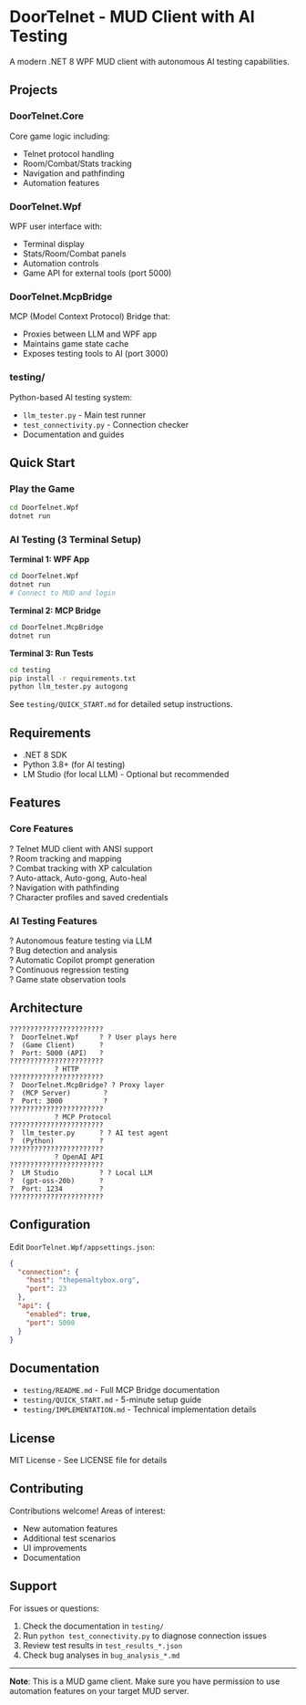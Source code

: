 # DoorTelnet - MUD Client with AI Testing

A modern .NET 8 WPF MUD client with autonomous AI testing capabilities.

## Projects

### DoorTelnet.Core
Core game logic including:
- Telnet protocol handling
- Room/Combat/Stats tracking
- Navigation and pathfinding
- Automation features

### DoorTelnet.Wpf
WPF user interface with:
- Terminal display
- Stats/Room/Combat panels
- Automation controls
- Game API for external tools (port 5000)

### DoorTelnet.McpBridge
MCP (Model Context Protocol) Bridge that:
- Proxies between LLM and WPF app
- Maintains game state cache
- Exposes testing tools to AI (port 3000)

### testing/
Python-based AI testing system:
- `llm_tester.py` - Main test runner
- `test_connectivity.py` - Connection checker
- Documentation and guides

## Quick Start

### Play the Game
```bash
cd DoorTelnet.Wpf
dotnet run
```

### AI Testing (3 Terminal Setup)

**Terminal 1: WPF App**
```bash
cd DoorTelnet.Wpf
dotnet run
# Connect to MUD and login
```

**Terminal 2: MCP Bridge**
```bash
cd DoorTelnet.McpBridge
dotnet run
```

**Terminal 3: Run Tests**
```bash
cd testing
pip install -r requirements.txt
python llm_tester.py autogong
```

See `testing/QUICK_START.md` for detailed setup instructions.

## Requirements

- .NET 8 SDK
- Python 3.8+ (for AI testing)
- LM Studio (for local LLM) - Optional but recommended

## Features

### Core Features
? Telnet MUD client with ANSI support  
? Room tracking and mapping  
? Combat tracking with XP calculation  
? Auto-attack, Auto-gong, Auto-heal  
? Navigation with pathfinding  
? Character profiles and saved credentials  

### AI Testing Features
? Autonomous feature testing via LLM  
? Bug detection and analysis  
? Automatic Copilot prompt generation  
? Continuous regression testing  
? Game state observation tools  

## Architecture

```
???????????????????????
?  DoorTelnet.Wpf     ? ? User plays here
?  (Game Client)      ?
?  Port: 5000 (API)   ?
???????????????????????
           ? HTTP
???????????????????????
?  DoorTelnet.McpBridge? ? Proxy layer
?  (MCP Server)        ?
?  Port: 3000          ?
???????????????????????
           ? MCP Protocol
???????????????????????
?  llm_tester.py      ? ? AI test agent
?  (Python)           ?
???????????????????????
           ? OpenAI API
???????????????????????
?  LM Studio          ? ? Local LLM
?  (gpt-oss-20b)      ?
?  Port: 1234         ?
???????????????????????
```

## Configuration

Edit `DoorTelnet.Wpf/appsettings.json`:

```json
{
  "connection": {
    "host": "thepenaltybox.org",
    "port": 23
  },
  "api": {
    "enabled": true,
    "port": 5000
  }
}
```

## Documentation

- `testing/README.md` - Full MCP Bridge documentation
- `testing/QUICK_START.md` - 5-minute setup guide
- `testing/IMPLEMENTATION.md` - Technical implementation details

## License

MIT License - See LICENSE file for details

## Contributing

Contributions welcome! Areas of interest:
- New automation features
- Additional test scenarios
- UI improvements
- Documentation

## Support

For issues or questions:
1. Check the documentation in `testing/`
2. Run `python test_connectivity.py` to diagnose connection issues
3. Review test results in `test_results_*.json`
4. Check bug analyses in `bug_analysis_*.md`

---

**Note**: This is a MUD game client. Make sure you have permission to use automation features on your target MUD server.